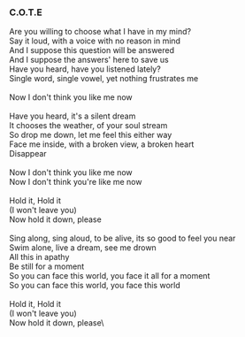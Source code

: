 ### C.O.T.E

Are you willing to choose what I have in my mind?\
Say it loud, with a voice with no reason in mind\
And I suppose this question will be answered\
And I suppose the answers' here to save us\
Have you heard, have you listened lately?\
Single word, single vowel, yet nothing frustrates me\
\
Now I don't think you like me now\
\
Have you heard, it's a silent dream\
It chooses the weather, of your soul stream\
So drop me down, let me feel this either way\
Face me inside, with a broken view, a broken heart\
Disappear\
\
Now I don't think you like me now\
Now I don't think you're like me now\
\
Hold it, Hold it\
(I won't leave you)\
Now hold it down, please\
\
Sing along, sing aloud, to be alive, its so good to feel you near\
Swim alone, live a dream, see me drown\
All this in apathy\
Be still for a moment\
So you can face this world, you face it all for a moment\
So you can face this world, you face this world\
\
Hold it, Hold it\
(I won't leave you)\
Now hold it down, please\
